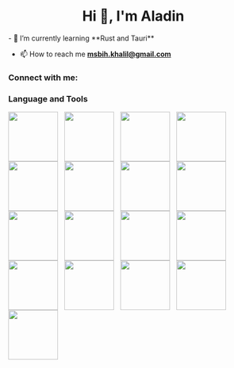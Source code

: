 <h1 align="center">Hi 👋, I'm Aladin</h1>
- 🌱 I’m currently learning **Rust and Tauri**

- 📫 How to reach me **msbih.khalil@gmail.com**

<h3 align="left">Connect with me:</h3>
<p align="left">
</p>

### Language and Tools


<img align="left" width="100px" style="padding-right:10px;" src="https://cdn.jsdelivr.net/gh/devicons/devicon/icons/html5/html5-original-wordmark.svg"/>
<img align="left" width="100px" style="padding-right:10px;" src="https://cdn.jsdelivr.net/gh/devicons/devicon/icons/css3/css3-original-wordmark.svg"/>
<img align="left" width="100px" style="padding-right:10px;" src="https://cdn.jsdelivr.net/gh/devicons/devicon/icons/javascript/javascript-original.svg"/>

<img align="left" width="100px" style="padding-right:10px;" src="https://cdn.jsdelivr.net/gh/devicons/devicon/icons/vuejs/vuejs-original-wordmark.svg"/>
<img align="left" width="100px" style="padding-right:10px;" src="https://cdn.jsdelivr.net/gh/devicons/devicon/icons/svelte/svelte-original-wordmark.svg"/>
<img align="left" width="100px" style="padding-right:10px;" src="https://cdn.jsdelivr.net/gh/devicons/devicon/icons/sass/sass-original.svg"/>
<img align="left" width="100px" style="padding-right:10px;" src="https://cdn.jsdelivr.net/gh/devicons/devicon/icons/bulma/bulma-plain.svg"/>
<img align="left" width="100px" style="padding-right:10px;" src="https://cdn.jsdelivr.net/gh/devicons/devicon/icons/bootstrap/bootstrap-original-wordmark.svg"/>
<img align="left" width="100px" style="padding-right:10px;" src="https://cdn.jsdelivr.net/gh/devicons/devicon/icons/python/python-original-wordmark.svg"/>
<img align="left" width="100px" style="padding-right:10px;" src="https://cdn.jsdelivr.net/gh/devicons/devicon/icons/django/django-plain-wordmark.svg"/>
<img align="left" width="100px" style="padding-right:10px;" src="https://cdn.jsdelivr.net/gh/devicons/devicon/icons/flask/flask-original-wordmark.svg"/>
<img align="left" width="100px" style="padding-right:10px;" src="https://cdn.jsdelivr.net/gh/devicons/devicon/icons/fastapi/fastapi-original-wordmark.svg"/>
<img align="left" width="100px" style="padding-right:10px;" src="https://cdn.jsdelivr.net/gh/devicons/devicon/icons/mysql/mysql-original-wordmark.svg"/>
<img align="left" width="100px" style="padding-right:10px;" src="https://cdn.jsdelivr.net/gh/devicons/devicon/icons/postgresql/postgresql-plain-wordmark.svg"/>
<img align="left" width="100px" style="padding-right:10px;" src="https://cdn.jsdelivr.net/gh/devicons/devicon/icons/sqlalchemy/sqlalchemy-original-wordmark.svg"/>
<img align="left" width="100px" style="padding-right:10px;" src="https://cdn.jsdelivr.net/gh/devicons/devicon/icons/sqlite/sqlite-original-wordmark.svg"/>
<img align="left" width="100px" style="padding-right:10px;" src="https://cdn.jsdelivr.net/gh/devicons/devicon/icons/mongodb/mongodb-original-wordmark.svg"/>
<img align="left" width="100px" style="https://cdn.jsdelivr.net/gh/devicons/devicon/icons/docker/docker-original-wordmark.svg"/>
<br />
<img align="left" width="100px" style="https://cdn.jsdelivr.net/gh/devicons/devicon/icons/photoshop/photoshop-plain.svg"/>
<img align="left" width="100px" style="https://cdn.jsdelivr.net/gh/devicons/devicon/icons/illustrator/illustrator-plain.svg"/>
<img align="left" width="100px" style="https://cdn.jsdelivr.net/gh/devicons/devicon/icons/xd/xd-plain.svg"/>




